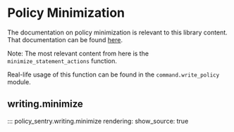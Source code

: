 Policy Minimization
===================

The documentation on policy minimization is relevant to this library content. That documentation can be found [here](https://policy-sentry.readthedocs.io/en/latest/writing-policies/minimization/).

Note: The most relevant content from here is the `minimize_statement_actions` function.

Real-life usage of this function can be found in the `command.write_policy` module.

## writing.minimize

::: policy_sentry.writing.minimize
    rendering:
      show_source: true

